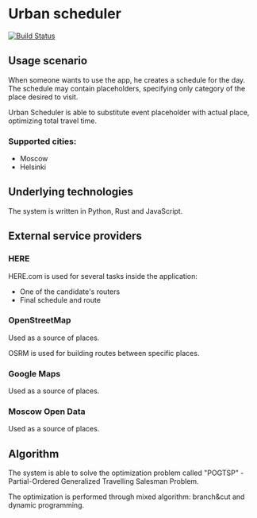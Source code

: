 # Urban scheduler
[![Build Status](https://ci.urbanscheduler.ml/api/badges/Omrigan/urban-scheduler/status.svg)](https://ci.urbanscheduler.ml/Omrigan/urban-scheduler)


## Usage scenario
When someone wants to use the app, he creates a schedule for the day. The schedule may contain placeholders, specifying only category of the place desired to visit. 

Urban Scheduler is able to substitute event placeholder with actual place, optimizing total travel time.

### Supported cities:

- Moscow
- Helsinki

## Underlying technologies
The system is written in Python, Rust and JavaScript. 

## External service providers

### HERE

HERE.com is used for several tasks inside the application:
 - One of the candidate's routers
 - Final schedule and route


### OpenStreetMap
Used as a source of places.

OSRM is used for building routes between specific places. 

### Google Maps

Used as a source of places.

### Moscow Open Data
Used as a source of places.

## Algorithm

The system is able to solve the optimization problem called "POGTSP" - Partial-Ordered Generalized Travelling Salesman Problem.

The optimization is performed through mixed algorithm: branch&cut and dynamic programming.